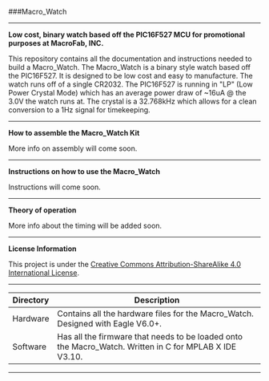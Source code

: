 ###Macro_Watch
***
**Low cost, binary watch based off the PIC16F527 MCU for promotional purposes at MacroFab, INC.**

This repository contains all the documentation and instructions needed to build a Macro_Watch. The Macro_Watch is a binary style watch based off the PIC16F527. It is designed to be low cost and easy to manufacture. The watch runs off of a single CR2032. The PIC16F527 is running in "LP" (Low Power Crystal Mode) which has an average power draw of ~16uA @ the 3.0V the watch runs at. The crystal is a 32.768kHz which allows for a clean conversion to a 1Hz signal for timekeeping. 

***
**How to assemble the Macro_Watch Kit**

More info on assembly will come soon.

***
**Instructions on how to use the Macro_Watch**

Instructions will come soon.

***
**Theory of operation**

More info about the timing will be added soon.

***
**License Information**

This project is under the [Creative Commons Attribution-ShareAlike 4.0 International License](LICENSE.md).

***

| Directory | Description |
|---|---|
| Hardware | Contains all the hardware files for the Macro_Watch. Designed with Eagle V6.0+. | 
| Software | Has all the firmware that needs to be loaded onto the Macro_Watch. Written in C for MPLAB X IDE V3.10. |

***




